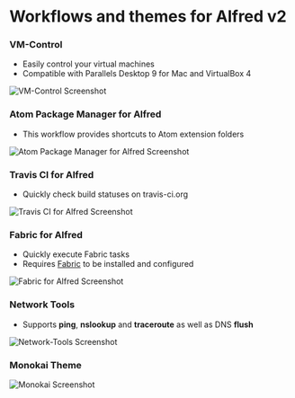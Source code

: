 Workflows and themes for Alfred v2
=========

### VM-Control
- Easily control your virtual machines
- Compatible with Parallels Desktop 9 for Mac and VirtualBox 4

![VM-Control Screenshot](https://raw.github.com/fniephaus/alfred2/master/screenshots/VM-Control.gif)


### Atom Package Manager for Alfred
- This workflow provides shortcuts to Atom extension folders

![Atom Package Manager for Alfred Screenshot](https://raw.github.com/fniephaus/alfred2/master/screenshots/Atom-Package-Manager.gif)


### Travis CI for Alfred
- Quickly check build statuses on travis-ci.org

![Travis CI for Alfred Screenshot](https://raw.github.com/fniephaus/alfred2/master/screenshots/Travis-CI.gif)


### Fabric for Alfred
- Quickly execute Fabric tasks
- Requires [Fabric](http://fabfile.org) to be installed and configured

![Fabric for Alfred Screenshot](https://raw.github.com/fniephaus/alfred2/master/screenshots/Fabric.png)


### Network Tools
- Supports **ping**, **nslookup** and **traceroute** as well as DNS **flush**

![Network-Tools Screenshot](https://raw.github.com/fniephaus/alfred2/master/screenshots/Network-Tools.png)


### Monokai Theme
![Monokai Screenshot](https://raw.github.com/fniephaus/alfred2/master/screenshots/Monokai.png)

